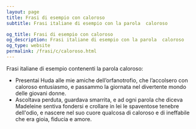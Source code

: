 ```yaml
---
layout: page
title: Frasi di esempio con caloroso 
subtitle: Frasi italiane di esempio con la parola  caloroso

og_title: Frasi di esempio con caloroso 
og_description: Frasi italiane di esempio con la parola  caloroso
og_type: website
permalink: /frasi/c/caloroso.html
---
```


Frasi italiane di esempio contenenti la parola caloroso:


- Presentai Huda alle mie amiche dell’orfanotrofio, che l’accolsero con caloroso entusiasmo, e passammo la giornata nel divertente mondo delle giovani donne.
- Ascoltava perduta, guardava smarrita, e ad ogni parola che diceva Madeleine sentiva fondersi e crollare in lei le spaventose tenebre dell'odio, e nascere nel suo cuore qualcosa di caloroso e di ineffabile che era gioia, fiducia e amore.

